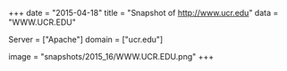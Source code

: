 
+++
date = "2015-04-18"
title = "Snapshot of http://www.ucr.edu"
data = "WWW.UCR.EDU"

Server = ["Apache"]
domain = ["ucr.edu"]

  image = "snapshots/2015_16/WWW.UCR.EDU.png"
+++
#
